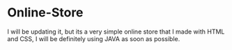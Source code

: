 # Online-Store
I will be updating it, but its a very simple online store that I made with HTML and CSS, I will be definitely using JAVA as soon as possible.
